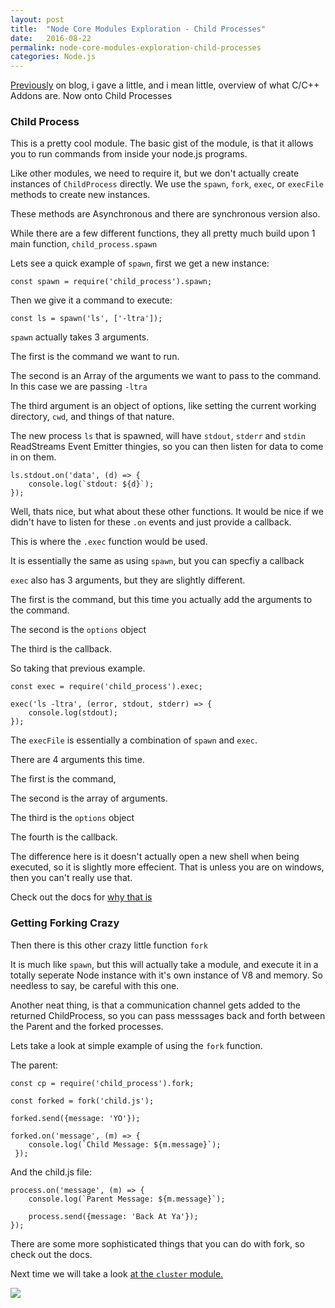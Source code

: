 ```yaml
---
layout: post
title:  "Node Core Modules Exploration - Child Processes"
date:   2016-08-22
permalink: node-core-modules-exploration-child-processes
categories: Node.js 
---
```


[Previously](http://blog.lholmquist.org/node-core-modules-exploration-cc-addons/) on blog, i gave a little, and i mean little, overview of what C/C++ Addons are. Now onto Child Processes

### Child Process

This is a pretty cool module.  The basic gist of the module, is that it allows you to run commands from inside your node.js programs.

Like other modules, we need to require it, but we don't actually create instances of `ChildProcess` directly.  We use the `spawn`, `fork`, `exec`, or `execFile` methods to create new instances.

These methods are Asynchronous and there are synchronous version also.

While there are a few different functions, they all pretty much build upon 1 main function,  `child_process.spawn`

Lets see a quick example of `spawn`, first we get a new instance:

	const spawn = require('child_process').spawn;
    

Then we give it a command to execute:

	const ls = spawn('ls', ['-ltra']);
    
`spawn` actually takes 3 arguments.

The first is the command we want to run.

The second is an Array of the arguments we want to pass to the command. In this case we are passing `-ltra`

The third argument is an object of options, like setting the current working directory, `cwd`, and things of that nature.
    
The new process `ls` that is spawned, will have `stdout`, `stderr` and `stdin` ReadStreams Event Emitter thingies, so you can then listen for data to come in on them.

	ls.stdout.on('data', (d) => {
    	console.log(`stdout: ${d}`);
    });


Well, thats nice,  but what about these other functions.  It would be nice if we didn't have to listen for these `.on` events and just provide a callback.

This is where the `.exec` function would be used.

It is essentially the same as using `spawn`, but you can specfiy a callback

`exec` also has 3 arguments,  but they are slightly different.

The first is the command, but this time you actually add the arguments to the command.

The second is the `options` object

The third is the callback.

So taking that previous example.

	const exec = require('child_process').exec;
    
    exec('ls -ltra', (error, stdout, stderr) => {
	    console.log(stdout);
    });


The `execFile` is essentially a combination of `spawn` and `exec`.

There are 4 arguments this time.

The first is the command,

The second is the array of arguments.

The third is the `options` object

The fourth is the callback.

The difference here is it doesn't actually open a new shell when being executed, so it is slightly more effecient.  That is unless you are on windows, then you can't really use that.

Check out the docs for [why that is](https://nodejs.org/dist/latest-v6.x/docs/api/child_process.html#child_process_spawning_bat_and_cmd_files_on_windows)

### Getting Forking Crazy

Then there is this other crazy little function `fork`

It is much like `spawn`, but this will actually take a module, and execute it in a totally seperate Node instance with it's own instance of V8 and memory.  So needless to say, be careful with this one.

Another neat thing, is that a communication channel gets added to the returned ChildProcess, so you can pass messsages back and forth between the Parent and the forked processes.  

Lets take a look at simple example of using the `fork` function.

The parent:

	const cp = require('child_process').fork;
    
    const forked = fork('child.js');

	forked.send({message: 'YO'});

	forked.on('message', (m) => {
        console.log(`Child Message: ${m.message}`);
     });
     
     
And the child.js file:

	process.on('message', (m) => {
	    console.log(`Parent Message: ${m.message}`);

    	process.send({message: 'Back At Ya'});
	});
    
    
There are some more sophisticated things that you can do with fork, so check out the docs.


Next time we will take a look [at the `cluster` module.](http://blog.lholmquist.org/node-core-modules-exploration-cluster/)



![](https://blog.wyrihaximus.net/images/posts/T9I6A89.jpg)
